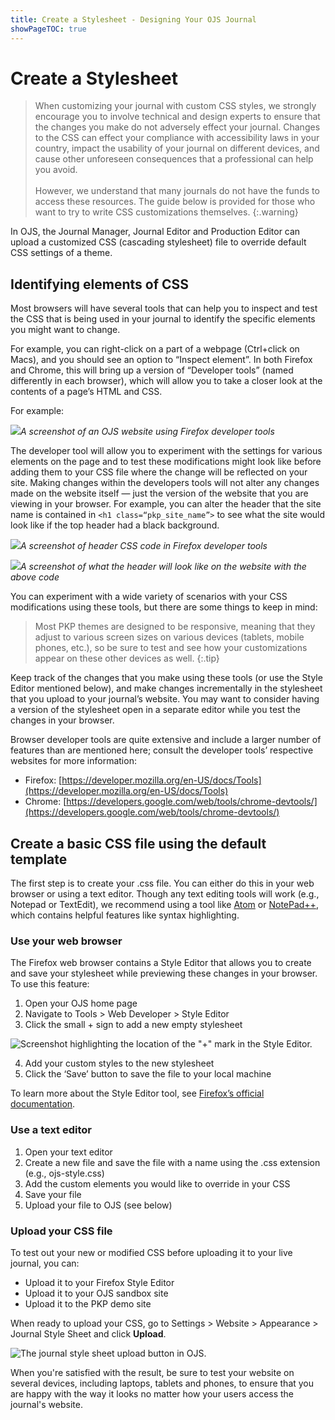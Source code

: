 ```yaml
---
title: Create a Stylesheet - Designing Your OJS Journal
showPageTOC: true
---
```


# Create a Stylesheet

> When customizing your journal with custom CSS styles, we strongly encourage you to involve technical and design experts to ensure that the changes you make do not adversely effect your journal. Changes to the CSS can effect your compliance with accessibility laws in your country, impact the usability of your journal on different devices, and cause other unforeseen consequences that a professional can help you avoid.<br/><br/>However, we understand that many journals do not have the funds to access these resources. The guide below is provided for those who want to try to write CSS customizations themselves.
{:.warning}

In OJS, the Journal Manager, Journal Editor and Production Editor can upload a customized CSS (cascading stylesheet) file to override default CSS settings of a theme.

## Identifying elements of CSS

Most browsers will have several tools that can help you to inspect and test the CSS that is being used in your journal to identify the specific elements you might want to change. 

For example, you can right-click on a part of a webpage (Ctrl+click on Macs), and you should see an option to “Inspect element”. In both Firefox and Chrome, this will bring up a version of “Developer tools” (named differently in each browser), which will allow you to take a closer look at the contents of a page’s HTML and CSS.

For example:

![](./assets/browser-developer-tools.png)*A screenshot of an OJS website using Firefox developer tools*

The developer tool will allow you to experiment with the settings for various elements on the page and to test these modifications might look like before adding them to your CSS file where the change will be reflected on your site. Making changes within the developers tools will not alter any changes made on the website itself — just the version of the website that you are viewing in your browser. For example, you can alter the header that the site name is contained in 
`<h1 class=“pkp_site_name”>` to see what the site would look like if the top header had a black background. 

![](./assets/developer-tools-h1.png)*A screenshot of header CSS code in Firefox developer tools*

![](./assets/h1-header.png)*A screenshot of what the header will look like on the website with the above code*

You can experiment with a wide variety of scenarios with your CSS modifications using these tools, but there are some things to keep in mind:

> Most PKP themes are designed to be responsive, meaning that they adjust to various screen sizes on various devices (tablets, mobile phones, etc.), so be sure to test and see how your customizations appear on these other devices as well.
{:.tip}

Keep track of the changes that you make using these tools (or use the Style Editor mentioned below), and make changes incrementally in the stylesheet that you upload to your journal’s website. You may want to consider having a version of the stylesheet open in a separate editor while you test the changes in your browser.

Browser developer tools are quite extensive and include a larger number of features than are mentioned here; consult the developer tools’ respective websites for more information:

- Firefox: [https://developer.mozilla.org/en-US/docs/Tools](https://developer.mozilla.org/en-US/docs/Tools)
- Chrome: [https://developers.google.com/web/tools/chrome-devtools/](https://developers.google.com/web/tools/chrome-devtools/)

## Create a basic CSS file using the default template

The first step is to create your .css file. You can either do this in your web browser or using a text editor. Though any text editing tools will work (e.g., Notepad or TextEdit), we recommend using a tool like [Atom](https://atom.io/) or [NotePad++](https://notepad-plus-plus.org/), which contains helpful features like syntax highlighting.

### Use your web browser

The Firefox web browser contains a Style Editor that allows you to create and save your stylesheet while previewing these changes in your browser. To use this feature:

1. Open your OJS home page
2. Navigate to Tools > Web Developer > Style Editor
3. Click the small + sign to add a new empty stylesheet

![Screenshot highlighting the location of the "+" mark in the Style Editor.](./assets/browser-style-editor.png)

4. Add your custom styles to the new stylesheet
5. Click the ‘Save’ button to save the file to your local machine

To learn more about the Style Editor tool, see [Firefox’s official documentation](https://developer.mozilla.org/en-US/docs/Tools/Style_Editor).

### Use a text editor

1. Open your text editor
2. Create a new file and save the file with a name using the .css extension (e.g., ojs-style.css)
3. Add the custom elements you would like to override in your CSS
4. Save your file
5. Upload your file to OJS (see below)

### Upload your CSS file

To test out your new or modified CSS before uploading it to your live journal, you can:

- Upload it to your Firefox Style Editor
- Upload it to your OJS sandbox site
- Upload it to the PKP demo site

When ready to upload your CSS, go to Settings > Website > Appearance > Journal Style Sheet and click **Upload**.

![The journal style sheet upload button in OJS.](./assets/upload-stylesheet.png)

When you're satisfied with the result, be sure to test your website on several devices, including laptops, tablets and phones, to ensure that you are happy with the way it looks no matter how your users access the journal's website.
